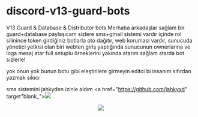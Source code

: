 # discord-v13-guard-bots
V13 Guard &amp; Database &amp; Distributor bots
Merhaba arkadaşlar sağlam bir guard+database paylaşıcam sizlere sms+gmail sistemi vardır içinde rol silinince token girdiğiniz botlarla oto dağıtır,
web koruması vardır, sunucuda yönetici yetkisi olan biri webten giriş yaptığında sunucunun ownerlarına ve loga mesaj atar full setuplu örneklerini yakında
atarım sağlam starda bot sizlerle!

yok onun yok bunun botu gibi eleştirilere girmeyin editci bi insanım sıfırdan yazmak sıkıcı 

sms sistemini jahkyden izinle aldım 
  <a href="https://github.com/jahkyxd" target"blank_"><img src="https://img.shields.io/badge/GitHub%20-111111.svg?&style=for-the-badge&logo=github&logoColor=white"></a>

</p>
<div align="center">
   <a href="https://discord.com/users/795761865690316811" target="_blank">
      <img src="https://lanyard-profile-readme.vercel.app/api/795761865690316811?bg=111111">
   </a>
</div>
